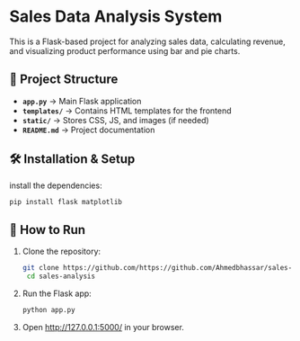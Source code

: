 # Sales Data Analysis System  

This is a Flask-based project for analyzing sales data, calculating revenue, and visualizing product performance using bar and pie charts.  

## 📂 Project Structure  
- **`app.py`** → Main Flask application  
- **`templates/`** → Contains HTML templates for the frontend  
- **`static/`** → Stores CSS, JS, and images (if needed)  
- **`README.md`** → Project documentation  

## 🛠 Installation & Setup  
install the dependencies:  
```sh
pip install flask matplotlib
```
## 🚀 How to Run
1. Clone the repository:
   ```sh
   git clone https://github.com/https://github.com/Ahmedbhassar/sales-analysis .git
    cd sales-analysis
    ```
2. Run the Flask app:
   ```sh
   python app.py
    ```
3. Open http://127.0.0.1:5000/ in your browser.
